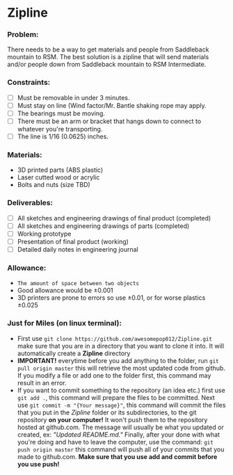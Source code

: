 # Zipline
### Problem:
There needs to be a way to get materials and people from Saddleback mountain to RSM. The best solution is a zipline that will send materials and/or people down from Saddleback mountain to RSM Intermediate.
### Constraints:
- [ ] Must be removable in under 3 minutes.
- [ ] Must stay on line (Wind factor/Mr. Bantle shaking rope may apply.
- [ ] The bearings must be moving.
- [ ] There must be an arm or bracket that hangs down to connect to whatever you're transporting.
- [ ] The line is 1/16 (0.0625) inches.
### Materials:
- 3D printed parts (ABS plastic)
- Laser cutted wood or acrylic
- Bolts and nuts (size TBD)
### Deliverables:
- [ ] All sketches and engineering drawings of final product (completed)
- [ ] All sketches and engineering drawings of parts (completed)
- [ ] Working prototype
- [ ] Presentation of final product (working)
- [ ] Detailed daily notes in engineering journal
### Allowance:
- ```The amount of space between two objects```
- Good allowance would be ±0.001
- 3D printers are prone to errors so use ±0.01, or for worse plastics ±0.025
### Just for Miles (on linux terminal):
- First use ```git clone https://github.com/awesomepop012/Zipline.git``` make sure that you are in a directory that you want to clone it into. It will automatically create a __Zipline__ directory
- __IMPORTANT!__ everytime before you add anything to the folder, run ```git pull origin master``` this will retrieve the most updated code from github. If you modify a file or add one to the folder first, this command may result in an error.
- If you want to commit something to the repository (an idea etc.) first use ```git add .```, this command will prepare the files to be committed. Next use ```git commit -m "{Your message}"```, this command will commit the files that you put in the *Zipline* folder or its subdirectories, to the git repository __on your computer!__ It won't push them to the repository hosted at github.com. The message will usually be what you updated or created, ex: *"Updated README.md."* Finally, after your done with what you're doing and have to leave the computer, use the command: ```git push origin master``` this command will push all of your commits that you made to github.com. __Make sure that you use add and commit before you use push!__
